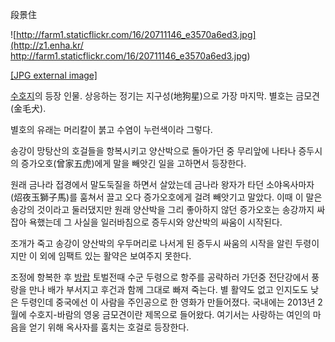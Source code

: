段景住  

![http://farm1.staticflickr.com/16/20711146_e3570a6ed3.jpg](http://z1.enha.kr/
http://farm1.staticflickr.com/16/20711146_e3570a6ed3.jpg)

[[JPG external
image]](http://farm1.staticflickr.com/16/20711146_e3570a6ed3.jpg)

  
[수호지](%EC%88%98%ED%98%B8%EC%A7%80.md)의 등장 인물. 상응하는 정기는 지구성(地狗星)으로 가장 마지막.
별호는 금모견(金毛犬).

별호의 유래는 머리칼이 붉고 수염이 누런색이라 그렇다.

송강이 망탕산의 호걸들을 항복시키고 양산박으로 돌아가던 중 무리앞에 나타나 증두시의 증가오호(曾家五虎)에게 말을 빼앗긴 일을 고하면서
등장한다.

원래 금나라 접경에서 말도둑질을 하면서 살았는데 금나라 왕자가 타던 소야옥사마자(炤夜玉獅子馬)를 훔쳐서 끌고 오다 증가오호에게 걸려 빼앗기고
말았다. 이때 이 말은 송강의 것이라고 둘러댔지만 원래 양산박을 그리 좋아하지 않던 증가오호는 송강까지 싸잡아 욕했는데 그 사실을
일러바침으로 증두시와 양산박의 싸움이 시작된다.

조개가 죽고 송강이 양산박의 우두머리로 나서게 된 증두시 싸움의 시작을 알린 두령이지만 이 외에 임팩트 있는 활약은 보여주지 못한다.

조정에 항복한 후 [방랍](%EB%B0%A9%EB%9E%8D.md) 토벌전때 수군 두령으로 항주를 공략하러 가던중 전단강에서 풍랑을
만나 배가 부서지고 후건과 함께 그대로 빠져 죽는다. 별 활약도 없고 인지도도 낮은 두령인데 중국에선 이 사람을 주인공으로 한 영화가
만들어졌다. 국내에는 2013년 2월에 수호지-바람의 영웅 금모견이란 제목으로 들어왔다. 여기서는 사랑하는 여인의 마음을 얻기 위해 옥사자를
훔치는 호걸로 등장한다.


